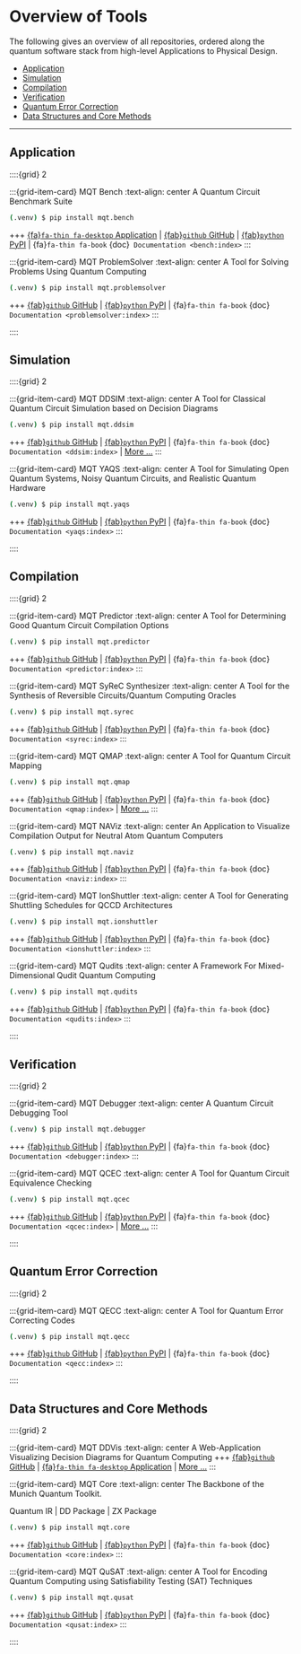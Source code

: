 # Overview of Tools

The following gives an overview of all repositories, ordered along the quantum software stack from high-level Applications to Physical Design.

- [Application](#application)
- [Simulation](#simulation)
- [Compilation](#compilation)
- [Verification](#verification)
- [Quantum Error Correction](#quantum-error-correction)
- [Data Structures and Core Methods](#data-structures-and-core-methods)

---

## Application

::::{grid} 2

:::{grid-item-card} MQT Bench
:text-align: center
A Quantum Circuit Benchmark Suite

```bash
(.venv) $ pip install mqt.bench
```

+++
[{fa}`fa-thin fa-desktop` Application](https://www.cda.cit.tum.de/mqtbench/) | [{fab}`github` GitHub](https://github.com/munich-quantum-toolkit/bench) | [{fab}`python` PyPI](https://pypi.org/project/mqt.bench/) | {fa}`fa-thin fa-book` {doc}` Documentation <bench:index>`
:::

:::{grid-item-card} MQT ProblemSolver
:text-align: center
A Tool for Solving Problems Using Quantum Computing

```bash
(.venv) $ pip install mqt.problemsolver
```

+++
[{fab}`github` GitHub](https://github.com/munich-quantum-toolkit/problemsolver) | [{fab}`python` PyPI](https://pypi.org/project/mqt.problemsolver/) | {fa}`fa-thin fa-book` {doc}` Documentation <problemsolver:index>`
:::

::::

## Simulation

::::{grid} 2

:::{grid-item-card} MQT DDSIM
:text-align: center
A Tool for Classical Quantum Circuit Simulation based on Decision Diagrams

```bash
(.venv) $ pip install mqt.ddsim
```

+++
[{fab}`github` GitHub](https://github.com/munich-quantum-toolkit/ddsim) | [{fab}`python` PyPI](https://pypi.org/project/mqt.ddsim/) | {fa}`fa-thin fa-book` {doc}` Documentation <ddsim:index>` | [More ...](https://www.cda.cit.tum.de/research/quantum_simulation/)
:::

:::{grid-item-card} MQT YAQS
:text-align: center
A Tool for Simulating Open Quantum Systems, Noisy Quantum Circuits, and Realistic Quantum Hardware

```bash
(.venv) $ pip install mqt.yaqs
```

+++
[{fab}`github` GitHub](https://github.com/munich-quantum-toolkit/yaqs) | [{fab}`python` PyPI](https://pypi.org/project/mqt.yaqs/) | {fa}`fa-thin fa-book` {doc}` Documentation <yaqs:index>`
:::

::::

## Compilation

::::{grid} 2

:::{grid-item-card} MQT Predictor
:text-align: center
A Tool for Determining Good Quantum Circuit Compilation Options

```bash
(.venv) $ pip install mqt.predictor
```

+++
[{fab}`github` GitHub](https://github.com/munich-quantum-toolkit/predictor) | [{fab}`python` PyPI](https://pypi.org/project/mqt.predictor/) | {fa}`fa-thin fa-book` {doc}` Documentation <predictor:index>`
:::

:::{grid-item-card} MQT SyReC Synthesizer
:text-align: center
A Tool for the Synthesis of Reversible Circuits/Quantum Computing Oracles

```bash
(.venv) $ pip install mqt.syrec
```

+++
[{fab}`github` GitHub](https://github.com/munich-quantum-toolkit/syrec) | [{fab}`python` PyPI](https://pypi.org/project/mqt.syrec/) | {fa}`fa-thin fa-book` {doc}` Documentation <syrec:index>`
:::

:::{grid-item-card} MQT QMAP
:text-align: center
A Tool for Quantum Circuit Mapping

```bash
(.venv) $ pip install mqt.qmap
```

+++
[{fab}`github` GitHub](https://github.com/munich-quantum-toolkit/qmap) | [{fab}`python` PyPI](https://pypi.org/project/mqt.qmap/) | {fa}`fa-thin fa-book` {doc}` Documentation <qmap:index>` | [More ...](https://www.cda.cit.tum.de/research/ibm_qx_mapping/)
:::

:::{grid-item-card} MQT NAViz
:text-align: center
An Application to Visualize Compilation Output for Neutral Atom Quantum Computers

```bash
(.venv) $ pip install mqt.naviz
```

+++
[{fab}`github` GitHub](https://github/com/munich-quantum-toolkit/naviz) | [{fab}`python` PyPI](https://pypi.org/project/mqt.naviz/) | {fa}`fa-thin fa-book` {doc}` Documentation <naviz:index>`
:::

:::{grid-item-card} MQT IonShuttler
:text-align: center
A Tool for Generating Shuttling Schedules for QCCD Architectures

```bash
(.venv) $ pip install mqt.ionshuttler
```

+++
[{fab}`github` GitHub](https://github.com/munich-quantum-toolkit/ionshuttler) | [{fab}`python` PyPI](https://pypi.org/project/mqt.ionshuttler/) | {fa}`fa-thin fa-book` {doc}` Documentation <ionshuttler:index>`
:::

:::{grid-item-card} MQT Qudits
:text-align: center
A Framework For Mixed-Dimensional Qudit Quantum Computing

```bash
(.venv) $ pip install mqt.qudits
```

+++
[{fab}`github` GitHub](https://github/com/munich-quantum-toolkit/qudits) | [{fab}`python` PyPI](https://pypi.org/project/mqt.qudits/) | {fa}`fa-thin fa-book` {doc}` Documentation <qudits:index>`
:::

::::

## Verification

::::{grid} 2

:::{grid-item-card} MQT Debugger
:text-align: center
A Quantum Circuit Debugging Tool

```bash
(.venv) $ pip install mqt.debugger
```

+++
[{fab}`github` GitHub](https://github.com/munich-quantum-toolkit/debugger) | [{fab}`python` PyPI](https://pypi.org/project/mqt.debugger/) | {fa}`fa-thin fa-book` {doc}` Documentation <debugger:index>`
:::

:::{grid-item-card} MQT QCEC
:text-align: center
A Tool for Quantum Circuit Equivalence Checking

```bash
(.venv) $ pip install mqt.qcec
```

+++
[{fab}`github` GitHub](https://github.com/munich-quantum-toolkit/qcec) | [{fab}`python` PyPI](https://pypi.org/project/mqt.qcec/) | {fa}`fa-thin fa-book` {doc}` Documentation <qcec:index>` | [More ...](https://www.cda.cit.tum.de/research/quantum_verification/)
:::

::::

## Quantum Error Correction

::::{grid} 2

:::{grid-item-card} MQT QECC
:text-align: center
A Tool for Quantum Error Correcting Codes

```bash
(.venv) $ pip install mqt.qecc
```

+++
[{fab}`github` GitHub](https://github.com/munich-quantum-toolkit/qecc) | [{fab}`python` PyPI](https://pypi.org/project/mqt.qecc/) | {fa}`fa-thin fa-book` {doc}` Documentation <qecc:index>`
:::

::::

## Data Structures and Core Methods

::::{grid} 2

:::{grid-item-card} MQT DDVis
:text-align: center
A Web-Application Visualizing Decision Diagrams for Quantum Computing
+++
[{fab}`github` GitHub](https://github.com/munich-quantum-toolkit/ddvis) | [{fa}`fa-thin fa-desktop` Application](https://www.cda.cit.tum.de/app/ddvis/) | [More ...](https://www.cda.cit.tum.de/research/quantum_dd/)
:::

:::{grid-item-card} MQT Core
:text-align: center
The Backbone of the Munich Quantum Toolkit.

Quantum IR | DD Package | ZX Package

```bash
(.venv) $ pip install mqt.core
```

+++
[{fab}`github` GitHub](https://github.com/munich-quantum-toolkit/core) | [{fab}`python` PyPI](https://pypi.org/project/mqt.core/) | {fa}`fa-thin fa-book` {doc}` Documentation <core:index>`
:::

:::{grid-item-card} MQT QuSAT
:text-align: center
A Tool for Encoding Quantum Computing using Satisfiability Testing (SAT) Techniques

```bash
(.venv) $ pip install mqt.qusat
```

+++
[{fab}`github` GitHub](https://github.com/munich-quantum-toolkit/qusat) | [{fab}`python` PyPI](https://pypi.org/project/mqt.qusat/) | {fa}`fa-thin fa-book` {doc}` Documentation <qusat:index>`
:::

::::
